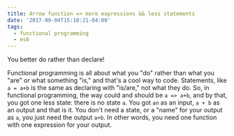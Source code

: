 ```yaml
---
title: Arrow function => more expressions && less statements
date: '2017-09-04T15:10:21-04:00'
tags:
  - functional programming
  - es6
---
```

You better do rather than declare!

Functional programming is all about what you "do" rather than what you "are" or what something "is," and that's a cool way to code. Statements, like `a = a+b` is the same as declaring with "is/are," not what they do. So, in functional programming, the way could and should be `a => a+b`, and by that, you got one less state: there is no state `a`. You got `an` as an input, `a + b` as an output and that is it. You don't need a state, or a "name" for your output as `a`, you just need the output `a+b`. In other words, you need one function with one expression for your output.

